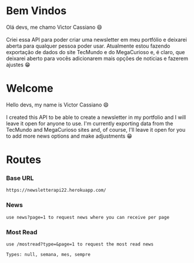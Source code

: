 ﻿# Bem Vindos

Olá devs, me chamo Victor Cassiano 😄 <br /><br />
Criei essa API para poder criar uma newsletter em meu portfólio e deixarei aberta para qualquer pessoa poder usar.
Atualmente estou fazendo exportação de dados do site TecMundo e do MegaCurioso e, é claro, que deixarei aberto para vocês adicionarem mais opções de noticias e fazerem ajustes 😁

# Welcome

Hello devs, my name is Victor Cassiano 😄 <br /><br />
I created this API to be able to create a newsletter in my portfolio and I will leave it open for anyone to use.
I'm currently exporting data from the TecMundo and MegaCurioso sites and, of course, I'll leave it open for you to add more news options and make adjustments 😁


# Routes
### Base URL
	https://newsletterapi22.herokuapp.com/
	
### News
	use news?page=1 to request news where you can receive per page
	
### Most Read
	use /mostread?type=&page=1 to request the most read news

	Types: null, semana, mes, sempre

 


